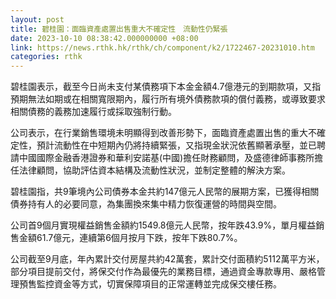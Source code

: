 ```yaml
---
layout: post
title: 碧桂園：面臨資產處置出售重大不確定性　流動性仍緊張
date: 2023-10-10 08:38:42.000000000 +08:00
link: https://news.rthk.hk/rthk/ch/component/k2/1722467-20231010.htm
categories: rthk
---
```


碧桂園表示，截至今日尚未支付某債務項下本金金額4.7億港元的到期款項，又指預期無法如期或在相關寬限期內，履行所有境外債務款項的償付義務，或導致要求相關債務的義務加速履行或採取強制行動。

公司表示，在行業銷售環境未明顯得到改善形勢下，面臨資產處置出售的重大不確定性，預計流動性在中短期內仍將持續緊張，又指現金狀況依舊顯著承壓，並已聘請中國國際金融香港證券和華利安諾基(中國)擔任財務顧問，及盛德律師事務所擔任法律顧問，協助評估資本結構及流動性狀況，並制定整體的解決方案。

碧桂園指，共9筆境內公司債券本金共約147億元人民幣的展期方案，已獲得相關債券持有人的必要同意，為集團換來集中精力恢復運營的時間與空間。

公司首9個月實現權益銷售金額約1549.8億元人民幣，按年跌43.9%，單月權益銷售金額61.7億元，連續第6個月按月下跌，按年下跌80.7%。

公司截至9月底，年內累計交付房屋共約42萬套，累計交付面積約5112萬平方米，部分項目提前交付，將保交付作為最優先的業務目標，通過資金專款專用、嚴格管理預售監控資金等方式，切實保障項目的正常運轉並完成保交樓任務。
